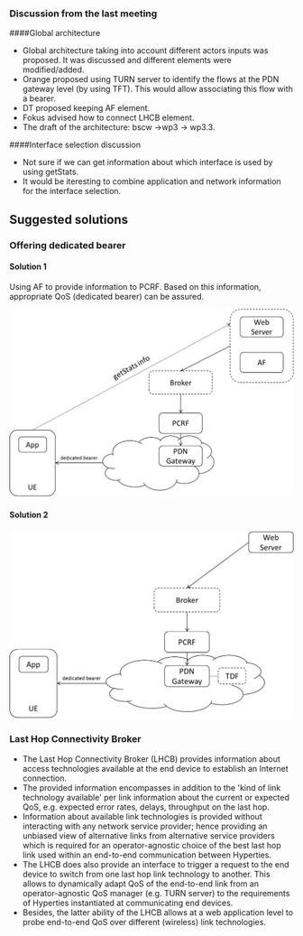 ### Discussion from the last meeting
####Global architecture
* Global architecture taking into account different actors inputs was proposed. It was discussed and different elements were
modified/added.
*   Orange proposed using TURN server to identify the flows at the PDN gateway level (by using TFT). This would allow associating this flow with a bearer.
*   DT proposed keeping AF element.
*   Fokus advised how to connect LHCB element.
* The draft of the architecture: bscw ->wp3 -> wp3.3.
 
####Interface selection discussion
* Not sure if we can get information about which interface is used by using getStats.
* It would be iteresting to combine application and network information for the interface selection.
 

## Suggested solutions
### Offering dedicated bearer
#### Solution 1
Using AF to provide information to PCRF. Based on this information, appropriate QoS (dedicated bearer) can be assured.


![alt tag](https://github.com/reTHINK-project/core-framework/blob/master/docs/meetings/WP3.3/arch1.png)

#### Solution 2 

![alt tag](https://github.com/reTHINK-project/core-framework/blob/master/docs/meetings/WP3.3/arch2.png)


### Last Hop Connectivity Broker
* The Last Hop Connectivity Broker (LHCB) provides information about access technologies available at the end device to establish an Internet connection. 
* The provided information encompasses in addition to the 'kind of link technology available' per link information about the current or expected QoS, e.g. expected error rates, delays, throughput on the last hop. 
* Information about available link technologies is provided without interacting with any network service provider; hence providing an unbiased view of alternative links from alternative service providers which is required for an operator-agnostic choice of the best last hop link used within an end-to-end communication between Hyperties. 
* The LHCB does also provide an interface to trigger a request to the end device to switch from one last hop link technology to another. This allows to dynamically adapt QoS of the end-to-end link from an operator-agnostic QoS manager (e.g. TURN server) to the requirements of Hyperties instantiated at communicating end devices. 
* Besides, the latter ability of the LHCB allows at a web application level to probe end-to-end QoS over different (wireless) link technologies.

